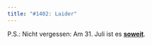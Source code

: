 ```yaml
---
title: "#1402: Laider"
---
```


P.S.:
Nicht vergessen: Am 31. Juli ist es <a href="http://www.fonflatter.de/ausstellung"><strong>soweit</strong></a>.
